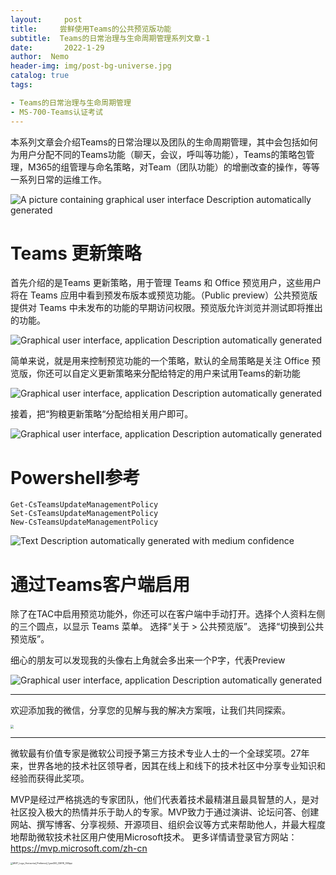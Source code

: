 ```yaml
---
layout:     post
title:     尝鲜使用Teams的公共预览版功能
subtitle:  Teams的日常治理与生命周期管理系列文章-1
date:       2022-1-29
author:  Nemo
header-img: img/post-bg-universe.jpg
catalog: true
tags:

- Teams的日常治理与生命周期管理
- MS-700-Teams认证考试 
---
```


本系列文章会介绍Teams的日常治理以及团队的生命周期管理，其中会包括如何为用户分配不同的Teams功能（聊天，会议，呼叫等功能），Teams的策略包管理，M365的组管理与命名策略，对Team（团队功能）的增删改查的操作，等等一系列日常的运维工作。

![A picture containing graphical user interface  Description automatically generated](https://cdn.jsdelivr.net/gh/kristofftan/kristofftan.github.io/img/teamspublicreview/clip_image002.png)

 # Teams 更新策略

首先介绍的是Teams 更新策略，用于管理 Teams 和 Office 预览用户，这些用户将在 Teams 应用中看到预发布版本或预览功能。（Public preview）公共预览版提供对 Teams 中未发布的功能的早期访问权限。预览版允许浏览并测试即将推出的功能。

![Graphical user interface, application  Description automatically generated](https://cdn.jsdelivr.net/gh/kristofftan/kristofftan.github.io/img/teamspublicreview/clip_image004.jpg)

简单来说，就是用来控制预览功能的一个策略，默认的全局策略是关注 Office 预览版，你还可以自定义更新策略来分配给特定的用户来试用Teams的新功能

![Graphical user interface, application  Description automatically generated](https://cdn.jsdelivr.net/gh/kristofftan/kristofftan.github.io/img/teamspublicreview/clip_image006.jpg)

接着，把“狗粮更新策略“分配给相关用户即可。

![Graphical user interface, application  Description automatically generated](https://cdn.jsdelivr.net/gh/kristofftan/kristofftan.github.io/img/teamspublicreview/clip_image008.jpg)

# Powershell参考

```
Get-CsTeamsUpdateManagementPolicy
Set-CsTeamsUpdateManagementPolicy
New-CsTeamsUpdateManagementPolicy
```

![Text  Description automatically generated with medium confidence](https://cdn.jsdelivr.net/gh/kristofftan/kristofftan.github.io/img/teamspublicreview/clip_image010.jpg)

# 通过Teams客户端启用

除了在TAC中启用预览功能外，你还可以在客户端中手动打开。选择个人资料左侧的三个圆点，以显示 Teams 菜单。  选择“关于 > 公共预览版”。  选择“切换到公共预览版”。

细心的朋友可以发现我的头像右上角就会多出来一个P字，代表Preview

![Graphical user interface, application  Description automatically generated](https://cdn.jsdelivr.net/gh/kristofftan/kristofftan.github.io/img/teamspublicreview/clip_image012.jpg)

------

欢迎添加我的微信，分享您的见解与我的解决方案哦，让我们共同探索。

<img src="https://cdn.jsdelivr.net/gh/tangx007/tangx007.github.io/img/nemo-qrcode.jpg" style="zoom: 33%;" />



------

微软最有价值专家是微软公司授予第三方技术专业人士的一个全球奖项。27年来，世界各地的技术社区领导者，因其在线上和线下的技术社区中分享专业知识和经验而获得此奖项。

MVP是经过严格挑选的专家团队，他们代表着技术最精湛且最具智慧的人，是对社区投入极大的热情并乐于助人的专家。MVP致力于通过演讲、论坛问答、创建网站、撰写博客、分享视频、开源项目、组织会议等方式来帮助他人，并最大程度地帮助微软技术社区用户使用Microsoft技术。
更多详情请登录官方网站：https://mvp.microsoft.com/zh-cn

<img src="https://cdn.jsdelivr.net/gh/kristofftan/kristofftan.github.io/img/MVP_Logo_Horizontal_Preferred_Cyan300_CMYK_300ppi.png" alt="MVP_Logo_Horizontal_Preferred_Cyan300_CMYK_300ppi" style="zoom: 25%;" />

